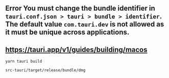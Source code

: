 ## Error You must change the bundle identifier in `tauri.conf.json > tauri > bundle > identifier`. The default value `com.tauri.dev` is not allowed as it must be unique across applications.

## https://tauri.app/v1/guides/building/macos

```shell
yarn tauri build
```

`src-tauri/target/release/bundle/dmg`
